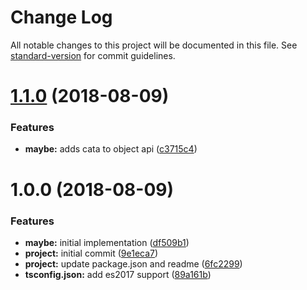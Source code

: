 # Change Log

All notable changes to this project will be documented in this file. See [standard-version](https://github.com/conventional-changelog/standard-version) for commit guidelines.

<a name="1.1.0"></a>

# [1.1.0](https://github.com/mvaldesdeleon/funtasy/compare/1.0.0...1.1.0) (2018-08-09)

### Features

-   **maybe:** adds cata to object api ([c3715c4](https://github.com/mvaldesdeleon/funtasy/commit/c3715c4))

<a name="1.0.0"></a>

# 1.0.0 (2018-08-09)

### Features

-   **maybe:** initial implementation ([df509b1](https://github.com/mvaldesdeleon/funtasy/commit/df509b1))
-   **project:** initial commit ([9e1eca7](https://github.com/mvaldesdeleon/funtasy/commit/9e1eca7))
-   **project:** update package.json and readme ([6fc2299](https://github.com/mvaldesdeleon/funtasy/commit/6fc2299))
-   **tsconfig.json:** add es2017 support ([89a161b](https://github.com/mvaldesdeleon/funtasy/commit/89a161b))
